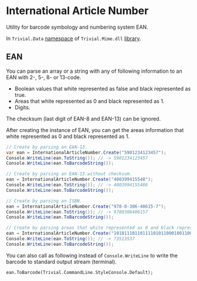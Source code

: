 # International Article Number

Utility for barcode symbology and numbering system EAN.

In `Trivial.Data` [namespace](../) of `Trivial.Mime.dll` [library](../../).

## EAN

You can parse an array or a string with any of following information to an EAN with 2-, 5-, 8- or 13-code.

- Boolean values that white represented as false and black represented as true.
- Areas that white represented as 0 and black represented as 1.
- Digits.

The checksum (last digit of EAN-8 and EAN-13) can be ignored.

After creating the instance of EAN, you can get the areas information that white represented as 0 and black represented as 1.

```csharp
// Create by parsing an EAN-13.
var ean = InternationalArticleNumber.Create("5901234123457");
Console.WriteLine(ean.ToString()); // -> 5901234123457
Console.WriteLine(ean.ToBarcodeString());

// Create by parsing an EAN-13 without checksum.
ean = InternationalArticleNumber.Create("400399415548");
Console.WriteLine(ean.ToString()); // -> 4003994155486
Console.WriteLine(ean.ToBarcodeString());

// Create by parsing an ISBN.
ean = InternationalArticleNumber.Create("978-0-306-40615-7");
Console.WriteLine(ean.ToString()); // -> 9780306406157
Console.WriteLine(ean.ToBarcodeString());

// Create by parsing areas that white represented as 0 and black represented as 1.
ean = InternationalArticleNumber.Create("1010111011011110101100010011001010101000010100111010000101000100101");
Console.WriteLine(ean.ToString()); // -> 73513537
Console.WriteLine(ean.ToBarcodeString());
```

You can also call as following instead of `Console.WriteLine` to write the barcode to standard output stream (terminal).

```charp
ean.ToBarcode(Trivial.CommandLine.StyleConsole.Default);
```
